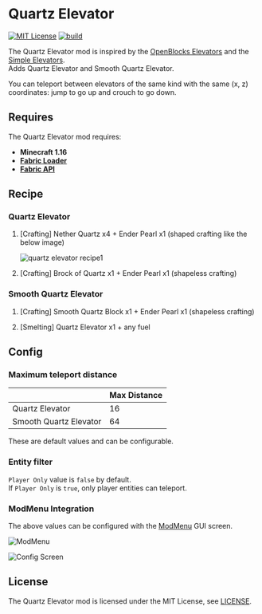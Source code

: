 # Quartz Elevator

[![MIT License](https://img.shields.io/badge/license-MIT-blue.svg?style=flat)](./LICENSE)
[![build](https://github.com/Aton-Kish/quartz-elevator/workflows/build/badge.svg?branch=1.16)](https://github.com/Aton-Kish/quartz-elevator/actions?query=workflow:build+branch:1.16)

The Quartz Elevator mod is inspired by
the [OpenBlocks Elevators](https://www.curseforge.com/minecraft/mc-mods/openblocks-elevator)
and the [Simple Elevators](https://www.curseforge.com/minecraft/mc-mods/fabric-simple-elevators).  
Adds Quartz Elevator and Smooth Quartz Elevator.

You can teleport between elevators of the same kind with the same (x, z) coordinates: jump to go up and crouch to go down.

## Requires

The Quartz Elevator mod requires:

- **Minecraft 1.16**
- [**Fabric Loader**](https://fabricmc.net/use/)
- [**Fabric API**](https://www.curseforge.com/minecraft/mc-mods/fabric-api)

## Recipe

### Quartz Elevator

1. [Crafting] Nether Quartz x4 + Ender Pearl x1 (shaped crafting like the below image)

   ![quartz elevator recipe1](https://user-images.githubusercontent.com/38515249/106385105-cce95f00-6411-11eb-94bc-a3062db8397d.png)

2. [Crafting] Brock of Quartz x1 + Ender Pearl x1 (shapeless crafting)

### Smooth Quartz Elevator

1. [Crafting] Smooth Quartz Block x1 + Ender Pearl x1 (shapeless crafting)

2. [Smelting] Quartz Elevator x1 + any fuel

## Config

### Maximum teleport distance

|                        | Max Distance |
| ---------------------- | ------------ |
| Quartz Elevator        | 16           |
| Smooth Quartz Elevator | 64           |

These are default values and can be configurable.

### Entity filter

`Player Only` value is `false` by default.  
If `Player Only` is `true`, only player entities can teleport.

### ModMenu Integration

The above values can be configured with the [ModMenu](https://www.curseforge.com/minecraft/mc-mods/modmenu) GUI screen.

![ModMenu](https://user-images.githubusercontent.com/38515249/106429887-6c5c2f80-64ae-11eb-843e-b18797c27417.png)

![Config Screen](https://user-images.githubusercontent.com/38515249/106429882-6b2b0280-64ae-11eb-9d11-e6e048b9fdaa.png)

## License

The Quartz Elevator mod is licensed under the MIT License, see [LICENSE](./LICENSE).

